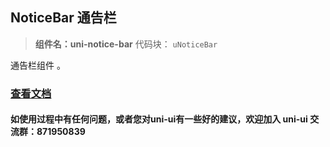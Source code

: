 ## NoticeBar 通告栏
> **组件名：uni-notice-bar**
> 代码块： `uNoticeBar`


通告栏组件 。

### [查看文档](https://uniapp.dcloud.io/component/uniui/uni-notice-bar)
#### 如使用过程中有任何问题，或者您对uni-ui有一些好的建议，欢迎加入 uni-ui 交流群：871950839 


